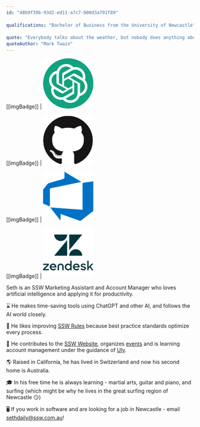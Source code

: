 ```yaml
---
id: "48b9f39b-93d2-ed11-a7c7-000d3a791f89"

qualifications: "Bachelor of Business from the University of Newcastle"

quote: "Everybody talks about the weather, but nobody does anything about it."
quoteAuthor: "Mark Twain"
---
```


[[imgBadge]]
| ![Image Alt Text](../badges/Developer-OpenAI-ChatGPT.png)

[[imgBadge]]
| ![Image Alt Text](../badges/Developer-github.png)

[[imgBadge]]
| ![Image Alt Text](../badges/Business-microsoft-azure-devops.png)

[[imgBadge]]
| ![Image Alt Text](../badges/Business-zendesk.png)

Seth is an SSW Marketing Assistant and Account Manager who loves artificial intelligence and applying it for productivity.

⌛ He makes time-saving tools using ChatGPT and other AI, and follows the AI world closely.

📏 He likes improving [SSW Rules](https://www.ssw.com.au/rules/) because best practice standards optimize every process.

🎊 He contributes to the [SSW Website](https://www.ssw.com.au/), organizes [events](https://www.ssw.com.au/ssw/Events/?tech=all&type=all) and is learning account management under the guidance of [Uly](https://www.ssw.com.au/people/uly/).

🌎 Raised in California, he has lived in Switzerland and now his second home is Australia.

🎓 In his free time he is always learning - martial arts, guitar and piano, and surfing (which might be why he lives in the great surfing region of Newcastle 😏)

🖥️ If you work in software and are looking for a job in Newcastle - email sethdaily@ssw.com.au!
